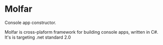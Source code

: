 # Molfar
Console app constructor.

Molfar is cross-plaform framework for building console apps, written in C#.
It's is targeting .net standard 2.0
